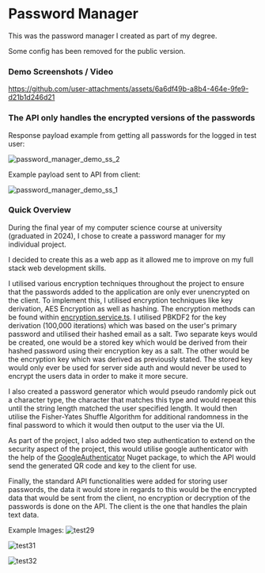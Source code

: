 # Password Manager
This was the password manager I created as part of my degree.

Some config has been removed for the public version. 

### Demo Screenshots / Video

https://github.com/user-attachments/assets/6a6df49b-a8b4-464e-9fe9-d21b1d246d21


### The API only handles the encrypted versions of the passwords
Response payload example from getting all passwords for the logged in test user:

![password_manager_demo_ss_2](https://github.com/user-attachments/assets/952a6cd8-8968-4fc2-a90e-479b68dc4cc3)

Example payload sent to API from client:

![password_manager_demo_ss_1](https://github.com/user-attachments/assets/41aa96f1-bce2-422e-acec-bb70862ab9d3)



### Quick Overview
During the final year of my computer science course at university (graduated in 2024), I chose to create a password manager for my individual project.

I decided to create this as a web app as it allowed me to improve on my full stack web development skills. 

I utilised various encryption techniques throughout the project to ensure that the passwords added to the application are only ever unencrypted on the client. To implement this, I utilised encryption techniques like key derivation, AES Encryption as well as hashing. The encryption methods can be found within [encryption.service.ts](https://github.com/JxshRE/password-manager-public-version/blob/main/app/password-manager-ui/src/app/Services/encryption.service.ts). I utilised PBKDF2 for the key derivation (100,000 iterations) which was based on the user's primary password and utilised their hashed email as a salt. Two separate keys would be created, one would be a stored key which would be derived from their hashed password using their encryption key as a salt. The other would be the encryption key which was derived as previously stated. The stored key would only ever be used for server side auth and would never be used to encrypt the users data in order to make it more secure. 

I also created a password generator which would pseudo randomly pick out a character type, the character that matches this type and would repeat this until the string length matched the user specified length. It would then utilise the Fisher-Yates Shuffle Algorithm for additional randomness in the final password to which it would then output to the user via the UI. 

As part of the project, I also added two step authentication to extend on the security aspect of the project, this would utilise google authenticator with the help of the [GoogleAuthenticator](https://www.nuget.org/packages/GoogleAuthenticator/3.3.0-beta1) Nuget package, to which the API would send the generated QR code and key to the client for use.

Finally, the standard API functionalities were added for storing user passwords, the data it would store in regards to this would be the encrypted data that would be sent from the client, no encryption or decryption of the passwords is done on the API. The client is the one that handles the plain text data. 

Example Images:
![test29](https://github.com/user-attachments/assets/147f19e8-19e2-446f-9e06-20110e837760)

![test31](https://github.com/user-attachments/assets/5bc2eeb3-1c5b-4e2d-af00-d4aee0323563)

![test32](https://github.com/user-attachments/assets/373b1063-603f-4f2b-9756-1d5299e4e60a)
